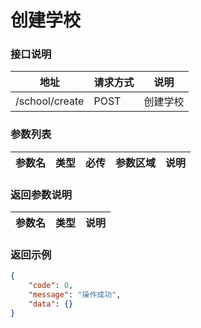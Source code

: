# 创建学校

### 接口说明

| 地址           | 请求方式 | 说明     |
| -------------- | -------- | -------- |
| /school/create | POST     | 创建学校 |

### 参数列表

| 参数名 | 类型 | 必传 | 参数区域 | 说明 |
| ------ | ---- | ---- | -------- | ---- |

### 返回参数说明

| 参数名 | 类型 | 说明 |
| ------ | ---- | ---- |

### 返回示例

```JSON
{
    "code": 0,
    "message": "操作成功",
    "data": {}
}
```
